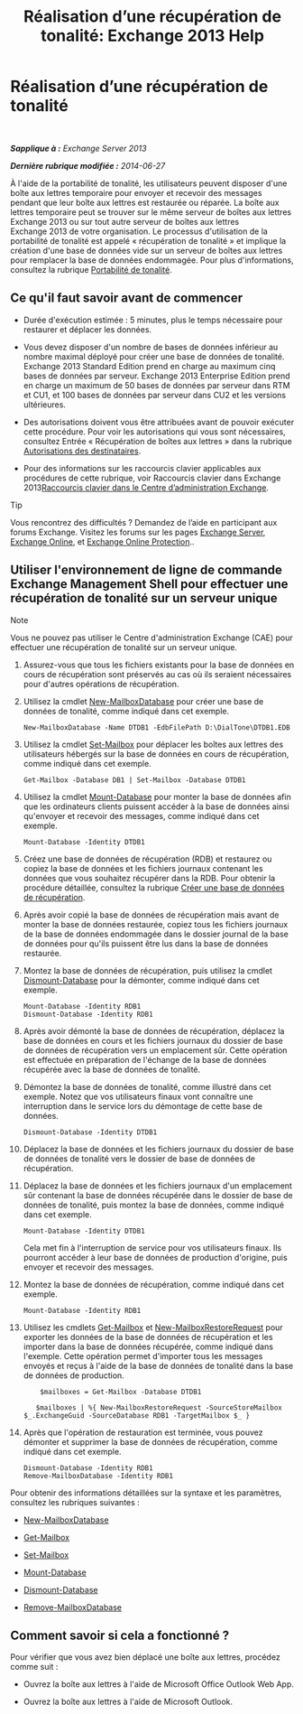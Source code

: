 ﻿---
title: 'Réalisation d’une récupération de tonalité: Exchange 2013 Help'
TOCTitle: Réalisation d’une récupération de tonalité
ms:assetid: 158817fa-4b17-4fa9-8341-a86609e6a388
ms:mtpsurl: https://technet.microsoft.com/fr-fr/library/Dd979810(v=EXCHG.150)
ms:contentKeyID: 51407161
ms.date: 05/23/2018
mtps_version: v=EXCHG.150
ms.translationtype: MT
---

# Réalisation d’une récupération de tonalité

 

_**Sapplique à :** Exchange Server 2013_

_**Dernière rubrique modifiée :** 2014-06-27_

À l'aide de la portabilité de tonalité, les utilisateurs peuvent disposer d'une boîte aux lettres temporaire pour envoyer et recevoir des messages pendant que leur boîte aux lettres est restaurée ou réparée. La boîte aux lettres temporaire peut se trouver sur le même serveur de boîtes aux lettres Exchange 2013 ou sur tout autre serveur de boîtes aux lettres Exchange 2013 de votre organisation. Le processus d'utilisation de la portabilité de tonalité est appelé « récupération de tonalité » et implique la création d'une base de données vide sur un serveur de boîtes aux lettres pour remplacer la base de données endommagée. Pour plus d'informations, consultez la rubrique [Portabilité de tonalité](dial-tone-portability-exchange-2013-help.md).

## Ce qu'il faut savoir avant de commencer

  - Durée d'exécution estimée : 5 minutes, plus le temps nécessaire pour restaurer et déplacer les données.

  - Vous devez disposer d'un nombre de bases de données inférieur au nombre maximal déployé pour créer une base de données de tonalité. Exchange 2013 Standard Edition prend en charge au maximum cinq bases de données par serveur. Exchange 2013 Enterprise Edition prend en charge un maximum de 50 bases de données par serveur dans RTM et CU1, et 100 bases de données par serveur dans CU2 et les versions ultérieures.

  - Des autorisations doivent vous être attribuées avant de pouvoir exécuter cette procédure. Pour voir les autorisations qui vous sont nécessaires, consultez Entrée « Récupération de boîtes aux lettres » dans la rubrique [Autorisations des destinataires](recipients-permissions-exchange-2013-help.md).

  - Pour des informations sur les raccourcis clavier applicables aux procédures de cette rubrique, voir Raccourcis clavier dans Exchange 2013[Raccourcis clavier dans le Centre d’administration Exchange](keyboard-shortcuts-in-the-exchange-admin-center-exchange-online-protection-help.md).

> [!TIP]
> Vous rencontrez des difficultés ? Demandez de l’aide en participant aux forums Exchange. Visitez les forums sur les pages <a href="https://go.microsoft.com/fwlink/p/?linkid=60612">Exchange Server</a>, <a href="https://go.microsoft.com/fwlink/p/?linkid=267542">Exchange Online</a>, et <a href="https://go.microsoft.com/fwlink/p/?linkid=285351">Exchange Online Protection</a>..


## Utiliser l'environnement de ligne de commande Exchange Management Shell pour effectuer une récupération de tonalité sur un serveur unique

> [!NOTE]
> Vous ne pouvez pas utiliser le Centre d'administration Exchange (CAE) pour effectuer une récupération de tonalité sur un serveur unique.


1.  Assurez-vous que tous les fichiers existants pour la base de données en cours de récupération sont préservés au cas où ils seraient nécessaires pour d'autres opérations de récupération.

2.  Utilisez la cmdlet [New-MailboxDatabase](https://technet.microsoft.com/fr-fr/library/aa997976\(v=exchg.150\)) pour créer une base de données de tonalité, comme indiqué dans cet exemple.
    
        New-MailboxDatabase -Name DTDB1 -EdbFilePath D:\DialTone\DTDB1.EDB

3.  Utilisez la cmdlet [Set-Mailbox](https://technet.microsoft.com/fr-fr/library/bb123981\(v=exchg.150\)) pour déplacer les boîtes aux lettres des utilisateurs hébergés sur la base de données en cours de récupération, comme indiqué dans cet exemple.
    
        Get-Mailbox -Database DB1 | Set-Mailbox -Database DTDB1

4.  Utilisez la cmdlet [Mount-Database](https://technet.microsoft.com/fr-fr/library/aa998871\(v=exchg.150\)) pour monter la base de données afin que les ordinateurs clients puissent accéder à la base de données ainsi qu'envoyer et recevoir des messages, comme indiqué dans cet exemple.
    
        Mount-Database -Identity DTDB1

5.  Créez une base de données de récupération (RDB) et restaurez ou copiez la base de données et les fichiers journaux contenant les données que vous souhaitez récupérer dans la RDB. Pour obtenir la procédure détaillée, consultez la rubrique [Créer une base de données de récupération](create-a-recovery-database-exchange-2013-help.md).

6.  Après avoir copié la base de données de récupération mais avant de monter la base de données restaurée, copiez tous les fichiers journaux de la base de données endommagée dans le dossier journal de la base de données pour qu'ils puissent être lus dans la base de données restaurée.

7.  Montez la base de données de récupération, puis utilisez la cmdlet [Dismount-Database](https://technet.microsoft.com/fr-fr/library/bb124936\(v=exchg.150\)) pour la démonter, comme indiqué dans cet exemple.
    
        Mount-Database -Identity RDB1
        Dismount-Database -Identity RDB1

8.  Après avoir démonté la base de données de récupération, déplacez la base de données en cours et les fichiers journaux du dossier de base de données de récupération vers un emplacement sûr. Cette opération est effectuée en préparation de l'échange de la base de données récupérée avec la base de données de tonalité.

9.  Démontez la base de données de tonalité, comme illustré dans cet exemple. Notez que vos utilisateurs finaux vont connaître une interruption dans le service lors du démontage de cette base de données.
    
        Dismount-Database -Identity DTDB1

10. Déplacez la base de données et les fichiers journaux du dossier de base de données de tonalité vers le dossier de base de données de récupération.

11. Déplacez la base de données et les fichiers journaux d'un emplacement sûr contenant la base de données récupérée dans le dossier de base de données de tonalité, puis montez la base de données, comme indiqué dans cet exemple.
    
        Mount-Database -Identity DTDB1
    
    Cela met fin à l'interruption de service pour vos utilisateurs finaux. Ils pourront accéder à leur base de données de production d'origine, puis envoyer et recevoir des messages.

12. Montez la base de données de récupération, comme indiqué dans cet exemple.
    
        Mount-Database -Identity RDB1

13. Utilisez les cmdlets [Get-Mailbox](https://technet.microsoft.com/fr-fr/library/bb123685\(v=exchg.150\)) et [New-MailboxRestoreRequest](https://technet.microsoft.com/fr-fr/library/ff829875\(v=exchg.150\)) pour exporter les données de la base de données de récupération et les importer dans la base de données récupérée, comme indiqué dans l'exemple. Cette opération permet d'importer tous les messages envoyés et reçus à l'aide de la base de données de tonalité dans la base de données de production.
    
       ```
           $mailboxes = Get-Mailbox -Database DTDB1
       ```   
    
       ``` 
          $mailboxes | %{ New-MailboxRestoreRequest -SourceStoreMailbox $_.ExchangeGuid -SourceDatabase RDB1 -TargetMailbox $_ }
       ```   

14. Après que l'opération de restauration est terminée, vous pouvez démonter et supprimer la base de données de récupération, comme indiqué dans cet exemple.
    
        Dismount-Database -Identity RDB1
        Remove-MailboxDatabase -Identity RDB1

Pour obtenir des informations détaillées sur la syntaxe et les paramètres, consultez les rubriques suivantes :

  - [New-MailboxDatabase](https://technet.microsoft.com/fr-fr/library/aa997976\(v=exchg.150\))

  - [Get-Mailbox](https://technet.microsoft.com/fr-fr/library/bb123685\(v=exchg.150\))

  - [Set-Mailbox](https://technet.microsoft.com/fr-fr/library/bb123981\(v=exchg.150\))

  - [Mount-Database](https://technet.microsoft.com/fr-fr/library/aa998871\(v=exchg.150\))

  - [Dismount-Database](https://technet.microsoft.com/fr-fr/library/bb124936\(v=exchg.150\))

  - [Remove-MailboxDatabase](https://technet.microsoft.com/fr-fr/library/aa997931\(v=exchg.150\))

## Comment savoir si cela a fonctionné ?

Pour vérifier que vous avez bien déplacé une boîte aux lettres, procédez comme suit :

  - Ouvrez la boîte aux lettres à l'aide de Microsoft Office Outlook Web App.

  - Ouvrez la boîte aux lettres à l'aide de Microsoft Outlook.


